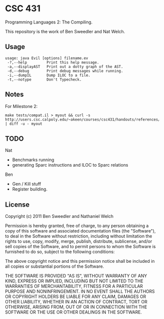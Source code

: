 # CSC 431

Programming Languages 2: The Compiling.

This repository is the work of Ben Sweedler and Nat Welch.

## Usage

    usage: java Evil [options] filename.ev
     -?,--help         Print this help message.
     -a,--displayAST   Print out a dotty graph of the AST.
     -d,--debug        Print debug messages while running.
     -i,--dumpIL       Dump ILOC to a file.
     -t,--notype       Don't Typecheck.

## Notes

For Milestone 2:

    make tests/compat.il > myout && curl -s http://users.csc.calpoly.edu/~akeen/courses/csc431/handouts/references/compat.out | diff -u - myout

## TODO

Nat

 * Benchmarks running
 * generating Sparc instructions and ILOC to Sparc relations

Ben

 * Gen / Kill stuff
 * Register building.

## License

Copyright (c) 2011 Ben Sweedler and Nathaniel Welch

Permission is hereby granted, free of charge, to any person obtaining a copy
of this software and associated documentation files (the "Software"), to deal
in the Software without restriction, including without limitation the rights
to use, copy, modify, merge, publish, distribute, sublicense, and/or sell
copies of the Software, and to permit persons to whom the Software is
furnished to do so, subject to the following conditions:

The above copyright notice and this permission notice shall be included in
all copies or substantial portions of the Software.

THE SOFTWARE IS PROVIDED "AS IS", WITHOUT WARRANTY OF ANY KIND, EXPRESS OR
IMPLIED, INCLUDING BUT NOT LIMITED TO THE WARRANTIES OF MERCHANTABILITY,
FITNESS FOR A PARTICULAR PURPOSE AND NONINFRINGEMENT. IN NO EVENT SHALL THE
AUTHORS OR COPYRIGHT HOLDERS BE LIABLE FOR ANY CLAIM, DAMAGES OR OTHER
LIABILITY, WHETHER IN AN ACTION OF CONTRACT, TORT OR OTHERWISE, ARISING FROM,
OUT OF OR IN CONNECTION WITH THE SOFTWARE OR THE USE OR OTHER DEALINGS IN
THE SOFTWARE.
